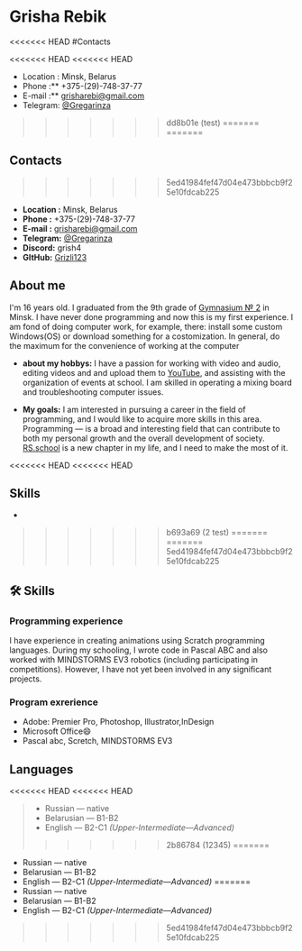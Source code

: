 # Grisha Rebik

<<<<<<< HEAD
#Contacts

<<<<<<< HEAD
<<<<<<< HEAD
* Location : Minsk, Belarus
* Phone :** +375-(29)-748-37-77
* E-mail :** <grisharebi@gmail.com>
* Telegram: [@Gregarinza](https://t.me/Gregarinza)

>>>>>>> dd8b01e (test)
=======
=======
## Contacts

>>>>>>> 5ed41984fef47d04e473bbbcb9f25e10fdcab225
* **Location :** Minsk, Belarus
* **Phone :** +375-(29)-748-37-77
* **E-mail :** <grisharebi@gmail.com>
* **Telegram:** [@Gregarinza](https://t.me/Gregarinza)
* **Discord:** grish4
* **GItHub:** [Grizli123](https://github.com/Grizli123)
## About me
I'm 16 years old. I graduated from the 9th grade of [Gymnasium № 2](https://gymn2.schools.by/) in Minsk. I have never done programming and now this is my first experience.
I am fond of doing computer work, for example, there: install some custom Windows(OS) or download something for a costomization. In general, do the maximum for the convenience of working at the computer

* **about my hobbys:**
I have a passion for working with video and audio, editing videos and and upload them to [YouTube](https://youtube.com/@thegregari9972?si=oFKapGtAOu6X9SGL), and assisting with the organization of events at school. I am skilled in operating a mixing board and troubleshooting computer issues.

* **My goals:**
I am interested in pursuing a career in the field of programming, and I would like to acquire more skills in this area. Programming — is a broad and interesting field that can contribute to both my personal growth and the overall development of society.
[RS.school](https://rs.school/) is a new chapter in my life, and I need to make the most of it.

<<<<<<< HEAD
<<<<<<< HEAD
##  Skills
* 
>>>>>>> b693a69 (2 test)
=======
=======
>>>>>>> 5ed41984fef47d04e473bbbcb9f25e10fdcab225
## 🛠 Skills

### Programming experience
I have experience in creating animations using Scratch programming languages. During my schooling, I wrote code in Pascal ABC and also worked with MINDSTORMS EV3 robotics (including participating in competitions). However, I have not yet been involved in any significant projects.
### Program exrerience 
* Adobe: Premier Pro, Photoshop, Illustrator,InDesign
* Microsoft Office😄
* Pascal abc, Scretch, MINDSTORMS EV3

## Languages
<<<<<<< HEAD
<<<<<<< HEAD
>* Russian — native
>* Belarusian — B1-B2
>* English — B2-C1 *(Upper-Intermediate—Advanced)*
>>>>>>> 2b86784 (12345)
=======
* Russian — native
* Belarusian — B1-B2
* English — B2-C1 *(Upper-Intermediate—Advanced)*
=======
* Russian — native
* Belarusian — B1-B2
* English — B2-C1 *(Upper-Intermediate—Advanced)*

>>>>>>> 5ed41984fef47d04e473bbbcb9f25e10fdcab225
